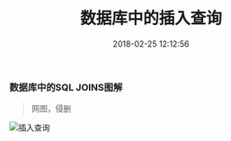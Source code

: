 ﻿---
layout:         post
title:          数据库中的插入查询
subtitle:       
card-image:     http://www.antchenxi.com/images/2018-2-25/1.png
date:           2018-02-25 12:12:56
tags:           数据库
post-card-type: image
---


### 数据库中的SQL JOINS图解

> 网图，侵删

![插入查询](http://www.antchenxi.com/images/2018-2-25/1.png "插入查询")


